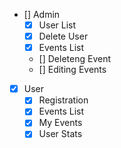 - [] Admin
  - [x] User List
  - [x] Delete User
  - [x] Events List
  - [] Deleteng Event
  - [] Editing Events
- [x] User
  - [x] Registration
  - [x] Events List
  - [x] My Events
  - [x] User Stats

